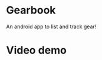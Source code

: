 # Gearbook
An android app to list and track gear!</br>
# Video demo
<a href="https://drive.google.com/file/d/13KYysoOsiireBoEo4ZTaU_TKg-OUmxiZ/view?usp=sharing">
